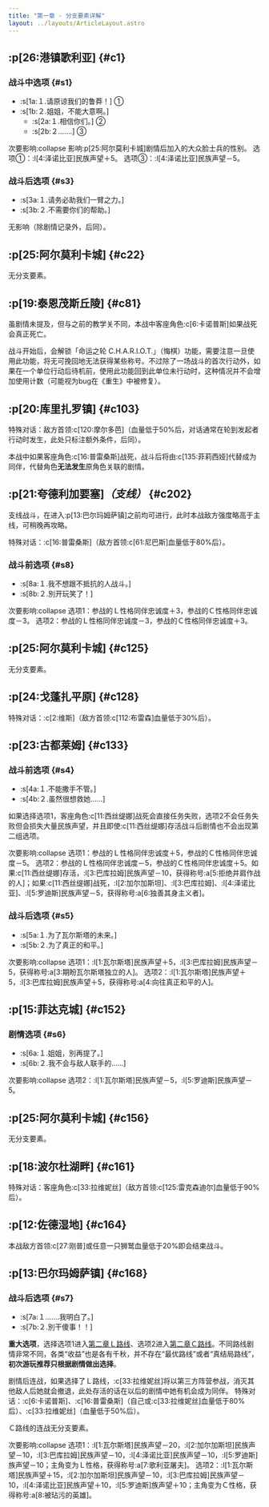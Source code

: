 ```yaml
---
title: "第一章 - 分支要素详解"
layout: ../layouts/ArticleLayout.astro
---
```


<!-- 「你要让我脏了自己的手么」 -->


## :p[26:港镇歌利亚] {#c1} <!--1_0-->

### 战斗中选项 {#s1}

* :s[1a:１.请原谅我们的鲁莽！] ①
* :s[1b:２.姐姐，不能大意啊。]
  * :s[2a:１.相信你们。] ②
  * :s[2b:２.……] ③

次要影响:collapse
影响:p[25:阿尔莫利卡城]剧情后加入的大众脸士兵的性别。
选项①：:l[4:泽诺比亚]民族声望＋5。
选项③：:l[4:泽诺比亚]民族声望－5。

### 战斗后选项 {#s3}

* :s[3a:１.请务必助我们一臂之力。]
* :s[3b:２.不需要你们的帮助。]

无影响（除剧情记录外，后同）。


## :p[25:阿尔莫利卡城] {#c22} <!--1_11_g-->

无分支要素。<!--~~如果不希望自主行动的客座角色们杀得太凶，可以卸了他们的武器。~~-->


## :p[19:泰恩茂斯丘陵] {#c81} <!--1_28_x-->

虽剧情未提及，但与之前的教学关不同，本战中客座角色:c[6:卡诺普斯]如果战死会真正死亡。

战斗开始后，会解锁「命运之轮 C.H.A.R.I.O.T.」（悔棋）功能，需要注意一旦使用此功能，将无可挽回地无法获得某些称号。不过除了一场战斗的首次行动外，如果在一个单位行动后待机前，使用此功能回到此单位未行动时，这种情况并不会增加使用计数（可能视为bug在《重生》中被修复）。


## :p[20:库里扎罗镇] {#c103} <!--1_32_h-->

特殊对话：敌方首领:c[120:摩尔多芭]（血量低于50%后，对话通常在轮到发起者行动时发生，此处只标注额外条件，后同）。

本战中如果客座角色:c[16:普雷桑斯]战死，战斗后将由:c[135:菲莉西娅]代替成为同伴，代替角色**无法发生**原角色关联的剧情。


## :p[21:夸德利加要塞]*（支线）* {#c202} <!--1_100-->

支线战斗，在进入:p[13:巴尔玛姆萨镇]之前均可进行，此时本战敌方强度略高于主线，可稍晚再攻略。

特殊对话：:c[16:普雷桑斯]（敌方首领:c[61:尼巴斯]血量低于80%后）。


### 战斗前选项 {#s8}

* :s[8a:１.我不想跟不抵抗的人战斗。]
* :s[8b:２.別开玩笑了！]

次要影响:collapse
选项1：参战的Ｌ性格同伴忠诚度＋3，参战的Ｃ性格同伴忠诚度－3。
选项2：参战的Ｌ性格同伴忠诚度－3，参战的Ｃ性格同伴忠诚度＋3。


## :p[25:阿尔莫利卡城] {#c125} <!--1_38-->

无分支要素。


## :p[24:戈蓬扎平原] {#c128} <!--1_39-->

特殊对话：:c[2:维斯]（敌方首领:c[112:布雷森]血量低于30%后）。


## :p[23:古都莱姆] {#c133} <!--1_42_a-->

### 战斗前选项 {#s4}

* :s[4a:１.不能撒手不管。]
* :s[4b:２.虽然很想救她……]

如果选择选项1，客座角色:c[11:西丝缇娜]战死会直接任务失败，选项2不会任务失败但会损失大量民族声望，并且即使:c[11:西丝缇娜]存活战斗后剧情也不会出现第二组选项。

次要影响:collapse
选项1：参战的Ｌ性格同伴忠诚度＋5，参战的Ｃ性格同伴忠诚度－5。
选项2：参战的Ｌ性格同伴忠诚度－5，参战的Ｃ性格同伴忠诚度＋5。如果:c[11:西丝缇娜]存活，:l[3:巴库拉姆]民族声望－10，获得称号:a[5:拒绝并肩作战的人]；如果:c[11:西丝缇娜]战死，:l[2:加尔加斯坦]、:l[3:巴库拉姆]、:l[4:泽诺比亚]、:l[5:罗迪斯]民族声望－5，获得称号:a[6:独善其身主义者]。

### 战斗后选项 {#s5}

* :s[5a:１.为了瓦尔斯塔的未来。]
* :s[5b:２.为了真正的和平。]

次要影响:collapse
选项1：:l[1:瓦尔斯塔]民族声望＋5，:l[3:巴库拉姆]民族声望－5，获得称号:a[3:期盼瓦尔斯塔独立的人]。
选项2：:l[1:瓦尔斯塔]民族声望＋5，:l[3:巴库拉姆]民族声望＋5，获得称号:a[4:向往真正和平的人]。


## :p[15:菲达克城] {#c152} <!--1_53-->

### 剧情选项 {#s6}

* :s[6a:１.姐姐，別再提了。]
* :s[6b:２.我不会与敌人联手的……]

次要影响:collapse
选项2：:l[1:瓦尔斯塔]民族声望－5，:l[5:罗迪斯]民族声望－5。


## :p[25:阿尔莫利卡城] {#c156} <!--1_59-->

无分支要素。


## :p[18:波尔杜湖畔] {#c161} <!--1_61-->

特殊对话：客座角色:c[33:拉维妮丝]（敌方首领:c[125:雷克森迪尔]血量低于90%后）。


## :p[12:佐德湿地] {#c164} <!--1_64-->

本战敌方首领:c[27:刚普]或任意一只狮鹫血量低于20%即会结束战斗。


## :p[13:巴尔玛姆萨镇] {#c168} <!--1_68-->

### 战斗后选项 {#s7}

* :s[7a:１.……我明白了。]
* :s[7b:２.別干傻事！！]

**重大选项**，选择选项1进入[第二章Ｌ路线](./optiondetails-2l)、选项2进入[第二章Ｃ路线](./optiondetails-2c)。不同路线剧情非常不同，各类“收益”也是各有千秋，并不存在“最优路线”或者“真结局路线”，**初次游玩推荐只根据剧情做出选择**。

剧情后连战，如果选择了Ｌ路线，:c[33:拉维妮丝]将以第三方阵营参战，消灭其他敌人后她就会撤退，此处存活的话在以后的剧情中她有机会成为同伴。
特殊对话：:c[6:卡诺普斯]、:c[16:普雷桑斯]（自己或:c[33:拉维妮丝]血量低于80%后）、:c[33:拉维妮丝]（血量低于50%后）。

Ｃ路线的连战无分支要素。

次要影响:collapse
选项1：:l[1:瓦尔斯塔]民族声望－20，:l[2:加尔加斯坦]民族声望－10，:l[3:巴库拉姆]民族声望－10，:l[4:泽诺比亚]民族声望－10，:l[5:罗迪斯]族声望－10；主角变为Ｌ性格，获得称号:a[7:歌利亚屠夫]。
选项2：:l[1:瓦尔斯塔]民族声望＋15，:l[2:加尔加斯坦]民族声望－10，:l[3:巴库拉姆]民族声望－10，:l[4:泽诺比亚]民族声望＋10，:l[5:罗迪斯]族声望＋10；主角变为Ｃ性格，获得称号:a[8:被玷污的英雄]。
